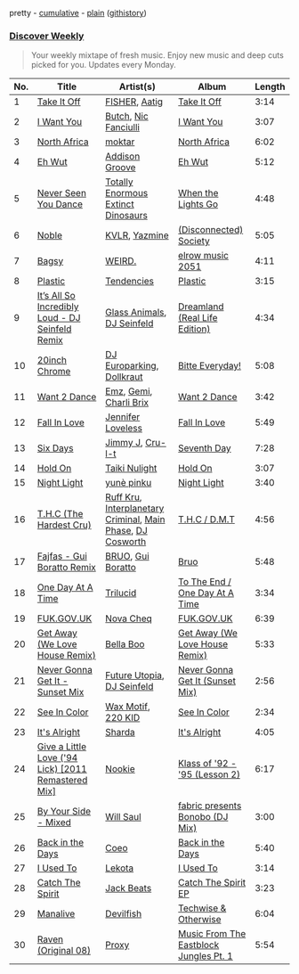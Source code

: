 pretty - [cumulative](/playlists/cumulative/Discover%20Weekly.md) - [plain](/playlists/plain/37i9dQZEVXcERLiUqU2pJX) ([githistory](https://github.githistory.xyz/vitokorn/spotify-playlist-archive/blob/master/playlists/plain/37i9dQZEVXcERLiUqU2pJX))

### [Discover Weekly](https://open.spotify.com/playlist/37i9dQZEVXcERLiUqU2pJX)

> Your weekly mixtape of fresh music. Enjoy new music and deep cuts picked for you. Updates every Monday.

| No. | Title | Artist(s) | Album | Length |
|---|---|---|---|---|
| 1 | [Take It Off](https://open.spotify.com/track/4EAKIDNz9sETtpeLa7LrQi) | [FISHER](https://open.spotify.com/artist/1VJ0briNOlXRtJUAzoUJdt), [Aatig](https://open.spotify.com/artist/21OabQwzpxuFNxp7p781Ao) | [Take It Off](https://open.spotify.com/album/4neMbAAnmstZsruR9V7K6J) | 3:14 |
| 2 | [I Want You](https://open.spotify.com/track/5UM6P3y6794GYNOzZvj2zh) | [Butch](https://open.spotify.com/artist/5kLzaeSHrmS7okc5XNE6lv), [Nic Fanciulli](https://open.spotify.com/artist/7btR5VXutQv39SDEzcfXEk) | [I Want You](https://open.spotify.com/album/3Dh81kJfGeinI3r7YMNX3E) | 3:07 |
| 3 | [North Africa](https://open.spotify.com/track/5Hxt6SI3YUaW8oatH5yMAU) | [moktar](https://open.spotify.com/artist/6jMORNptwLDBn8ujqRLbxa) | [North Africa](https://open.spotify.com/album/1YHrjXshr4bkzDP9lOwaBu) | 6:02 |
| 4 | [Eh Wut](https://open.spotify.com/track/1KrvEu5dy4OKuFtlI4cLGt) | [Addison Groove](https://open.spotify.com/artist/6LG1BzyImz45pwMF6ft7Yr) | [Eh Wut](https://open.spotify.com/album/1tKVdQn0I8A4mu1rPXSsAn) | 5:12 |
| 5 | [Never Seen You Dance](https://open.spotify.com/track/13N1HPNBK0oU0FbAUZ3xYT) | [Totally Enormous Extinct Dinosaurs](https://open.spotify.com/artist/0g3NiCRhEv7M4SEDMrpItN) | [When the Lights Go](https://open.spotify.com/album/2aApNIlo8yWlCk6x899rhY) | 4:48 |
| 6 | [Noble](https://open.spotify.com/track/2GBPKDtfhIbga6KkiIFlPg) | [KVLR](https://open.spotify.com/artist/5xKMzFVAZYyBhHi1Isb0uv), [Yazmine](https://open.spotify.com/artist/2KtbP6KMRwuVmP8gjm7NcS) | [(Disconnected) Society](https://open.spotify.com/album/3EcLmloYFcppJFiYfHbtPk) | 5:05 |
| 7 | [Bagsy](https://open.spotify.com/track/6jiyQWUS4DTT3H8jlmy5ZH) | [WEIRD.](https://open.spotify.com/artist/5pqwkwavJSiU4qWc3AsAUZ) | [elrow music 2051](https://open.spotify.com/album/0896i11NTkXgse9Tayu4P7) | 4:11 |
| 8 | [Plastic](https://open.spotify.com/track/2X6jdDyYRFrs8yh8pjIKaP) | [Tendencies](https://open.spotify.com/artist/3HDU9AvCEdAsDIOX6BtgqK) | [Plastic](https://open.spotify.com/album/5ANcIfETYBjqYxTMX514o3) | 3:15 |
| 9 | [It’s All So Incredibly Loud - DJ Seinfeld Remix](https://open.spotify.com/track/7GreswA1CkSPmoutYbD4CR) | [Glass Animals](https://open.spotify.com/artist/4yvcSjfu4PC0CYQyLy4wSq), [DJ Seinfeld](https://open.spotify.com/artist/37YzpfBeFju8QRZ3g0Ha1Q) | [Dreamland (Real Life Edition)](https://open.spotify.com/album/2YA8gtgzLZaum0wOaHZq8T) | 4:34 |
| 10 | [20inch Chrome](https://open.spotify.com/track/1v7Q3UPfnigXASLANpu0UF) | [DJ Europarking](https://open.spotify.com/artist/6v2HisLcnWEbfHNUu89Aox), [Dollkraut](https://open.spotify.com/artist/0ocSwGS6cbsOhgWvbKZVNT) | [Bitte Everyday!](https://open.spotify.com/album/5d0B96rOzXBhq2gomLAWpc) | 5:08 |
| 11 | [Want 2 Dance](https://open.spotify.com/track/4Px2KyfWtGuHkdz32yfT0O) | [Emz](https://open.spotify.com/artist/42uWTOhFxOD21pXuBmuEp9), [Gemi](https://open.spotify.com/artist/3KUQf69bdptSNDeotadJfm), [Charli Brix](https://open.spotify.com/artist/27Sc6g0Utbc8hvWrzTFVc8) | [Want 2 Dance](https://open.spotify.com/album/0ithH0smc7ZkAM46xBejc5) | 3:42 |
| 12 | [Fall In Love](https://open.spotify.com/track/39MX1i8UtVwYa99k1VfZsp) | [Jennifer Loveless](https://open.spotify.com/artist/2Vsiki0qM11ADccRwwvS1c) | [Fall In Love](https://open.spotify.com/album/5iup1pzVHKxaIArnwIAYiV) | 5:49 |
| 13 | [Six Days](https://open.spotify.com/track/0tUupOMr0N6TrBTHUNQYiF) | [Jimmy J](https://open.spotify.com/artist/36l8QH6klkKjHZkuFjOisb), [Cru-l-t](https://open.spotify.com/artist/2Tfcj8YDAcyyeMJlbB7CYW) | [Seventh Day](https://open.spotify.com/album/0kJKhhKySgY7cHuQG78qfV) | 7:28 |
| 14 | [Hold On](https://open.spotify.com/track/27rVjau1APyQKLcfNXVQfd) | [Taiki Nulight](https://open.spotify.com/artist/4QWmN97HRZya55JvxN3I5a) | [Hold On](https://open.spotify.com/album/60jtS7lIiNeg5cQ6Ui7uq5) | 3:07 |
| 15 | [Night Light](https://open.spotify.com/track/7Ia03G8qjfSa8fAoCwGRn6) | [yunè pinku](https://open.spotify.com/artist/2sY4BbYrbvNVgsNzo6HddD) | [Night Light](https://open.spotify.com/album/1CGSJpxIUacGXWfQELzqjJ) | 3:40 |
| 16 | [T.H.C (The Hardest Cru)](https://open.spotify.com/track/17WkznSRzZe545Y9EdkGFM) | [Ruff Kru](https://open.spotify.com/artist/2PB4XqxT5gTL5FhXsvyzSc), [Interplanetary Criminal](https://open.spotify.com/artist/6uJ51uV5rYzu1MJkC4CceI), [Main Phase](https://open.spotify.com/artist/0cVit0XTp4KB738vqWkUZ3), [DJ Cosworth](https://open.spotify.com/artist/0Sgo1SIN7qc7fDw7v14IDm) | [T.H.C / D.M.T](https://open.spotify.com/album/2iiMtjOG1jjYqen0m8eR1X) | 4:56 |
| 17 | [Fajfas - Gui Boratto Remix](https://open.spotify.com/track/0bbuLoRRD54K6v1WtV4fgp) | [BRUO](https://open.spotify.com/artist/0dQhBpSKZGLJMSDvtSfvaQ), [Gui Boratto](https://open.spotify.com/artist/27LGatz1m8aJ7ZaVVWEphc) | [Bruo](https://open.spotify.com/album/5sFAvXPK3HyVsdCn1WqnGl) | 5:48 |
| 18 | [One Day At A Time](https://open.spotify.com/track/5WHtYopcNXTHKZLBylpczo) | [Trilucid](https://open.spotify.com/artist/2T6mOFQ2RGAypMuKtIg9ic) | [To The End / One Day At A Time](https://open.spotify.com/album/778rIrQovtJDurb1rnrwZW) | 3:34 |
| 19 | [FUK.GOV.UK](https://open.spotify.com/track/0Y9wRFtyenAATn8zuWK5St) | [Nova Cheq](https://open.spotify.com/artist/6Eu1OXh1AZ2jH0HvloCfFN) | [FUK.GOV.UK](https://open.spotify.com/album/31Sfk191QYRAxY7isIcqrh) | 6:39 |
| 20 | [Get Away (We Love House Remix)](https://open.spotify.com/track/6mM4muql5uzdMJmEpS9vXQ) | [Bella Boo](https://open.spotify.com/artist/1Rwokb27xxRMZC0zWA8i6C) | [Get Away (We Love House Remix)](https://open.spotify.com/album/7bsxqS9AjAz43vbLaasY4R) | 5:33 |
| 21 | [Never Gonna Get It - Sunset Mix](https://open.spotify.com/track/1enM6qeLXydj9V3dRaF8UE) | [Future Utopia](https://open.spotify.com/artist/1vlBj1Zv2y6dCNdGeIBsNo), [DJ Seinfeld](https://open.spotify.com/artist/37YzpfBeFju8QRZ3g0Ha1Q) | [Never Gonna Get It (Sunset Mix)](https://open.spotify.com/album/3Sy8OQmCTX9mJu3QulmED9) | 2:56 |
| 22 | [See In Color](https://open.spotify.com/track/2RxDAFchouApF3yUwE6gxE) | [Wax Motif](https://open.spotify.com/artist/7zm3aSdmGiOkTt0aZFSO8R), [220 KID](https://open.spotify.com/artist/4Euia7UzdRshy1DJOSMTcs) | [See In Color](https://open.spotify.com/album/6JK0ooMtZxPQakH2bJJ5Yj) | 2:34 |
| 23 | [It's Alright](https://open.spotify.com/track/4Bmk7CoGZWB4baz6Zqo3fK) | [Sharda](https://open.spotify.com/artist/4iAs0GwTsi8q6a7ZnzR2Qi) | [It's Alright](https://open.spotify.com/album/1Agh9HDns2chodEFH14mh8) | 4:05 |
| 24 | [Give a Little Love ('94 Lick) [2011 Remastered Mix]](https://open.spotify.com/track/57qqflwrWfnrUnI2bulCIu) | [Nookie](https://open.spotify.com/artist/491cHKkjRVcGaChy40l4Bh) | [Klass of '92 - '95 (Lesson 2)](https://open.spotify.com/album/3wU6tEECg3sPFYFzudQRee) | 6:17 |
| 25 | [By Your Side - Mixed](https://open.spotify.com/track/0O9KJ1I2AVsWV2WVOhH7cn) | [Will Saul](https://open.spotify.com/artist/3qtVupTIjHwH8BLBZXog53) | [fabric presents Bonobo (DJ Mix)](https://open.spotify.com/album/08jv93fdc2agXO6b6Jol6d) | 3:00 |
| 26 | [Back in the Days](https://open.spotify.com/track/7dfnhWFCXP3tOuZdQ4HGjl) | [Coeo](https://open.spotify.com/artist/3OoNpyvA82LedOZWG3WE8Z) | [Back in the Days](https://open.spotify.com/album/2pkAHzyNNZND9XeVSSPvFd) | 5:40 |
| 27 | [I Used To](https://open.spotify.com/track/38YqXnZeq4hGiIzvTMdqvq) | [Lekota](https://open.spotify.com/artist/4DXQ3UFHciEdLjwwJe3gEU) | [I Used To](https://open.spotify.com/album/4GgIsnSU4brSxvQG0LLrE0) | 3:14 |
| 28 | [Catch The Spirit](https://open.spotify.com/track/7iW9SvMBSmjTJYTXB8FZiI) | [Jack Beats](https://open.spotify.com/artist/5dUIQXIt7WeBKpETFZyTFW) | [Catch The Spirit EP](https://open.spotify.com/album/0LDntfPsPnyQxTYo4bjTIt) | 3:23 |
| 29 | [Manalive](https://open.spotify.com/track/074GRKEWcjXoLRIDsPaDfQ) | [Devilfish](https://open.spotify.com/artist/17tAp4OPhYcNmdAq1m7UNW) | [Techwise & Otherwise](https://open.spotify.com/album/7DPwruuTpEgvVpKy9AK4QC) | 6:04 |
| 30 | [Raven (Original 08)](https://open.spotify.com/track/36Qpm65p1xUUFsvgUMDm3Q) | [Proxy](https://open.spotify.com/artist/3KOzW9NF2ZGwYRo0KfID1R) | [Music From The Eastblock Jungles Pt. 1](https://open.spotify.com/album/4rzYkpz9Rkc9xY1ksobvlA) | 5:54 |